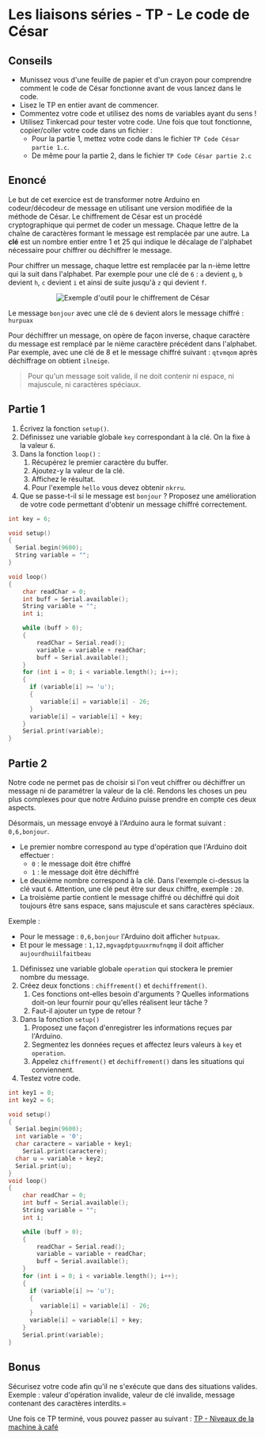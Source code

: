 # Les liaisons séries - TP - Le code de César

## Conseils

-   Munissez vous d'une feuille de papier et d'un crayon pour comprendre comment le code de César fonctionne avant de vous lancez dans le code.
-   Lisez le TP en entier avant de commencer.
-   Commentez votre code et utilisez des noms de variables ayant du sens !
-   Utilisez Tinkercad pour tester votre code. Une fois que tout fonctionne, copier/coller votre code dans un fichier :
    -   Pour la partie 1, mettez votre code dans le fichier `TP Code César partie 1.c`.
    -   De même pour la partie 2, dans le fichier `TP Code César partie 2.c`

## Enoncé

Le but de cet exercice est de transformer notre Arduino en codeur/décodeur de message en utilisant une version modifiée de la méthode de César. Le chiffrement de César est un procédé cryptographique qui permet de coder un message. Chaque lettre de la chaîne de caractères formant le message est remplacée par une autre. La **clé** est un nombre entier entre 1 et 25 qui indique le décalage de l'alphabet nécessaire pour chiffrer ou déchiffrer le message.

Pour chiffrer un message, chaque lettre est remplacée par la n-ième lettre qui la suit dans l'alphabet. Par exemple pour une clé de `6` : `a` devient `g`, `b` devient `h`, `c` devient `i` et ainsi de suite jusqu'à `z` qui devient `f`.

<center>

![Exemple d'outil pour le chiffrement de César](/Voie%20série/assets/letters-wheel.png)

</center>

Le message `bonjour` avec une clé de `6` devient alors le message chiffré : `hurpuax`

Pour déchiffrer un message, on opère de façon inverse, chaque caractère du message est remplacé par le nième caractère précédent dans l'alphabet. Par exemple, avec une clé de 8 et le message chiffré suivant : `qtvmqom` après déchiffrage on obtient `ilneige`.

> Pour qu'un message soit valide, il ne doit contenir ni espace, ni majuscule, ni caractères spéciaux.

## Partie 1

1. Écrivez la fonction `setup()`.
2. Définissez une variable globale `key` correspondant à la clé. On la fixe à la valeur `6`.
3. Dans la fonction `loop()` :
    1. Récupérez le premier caractère du buffer.
    2. Ajoutez-y la valeur de la clé.
    3. Affichez le résultat.
    4. Pour l'exemple `hello` vous devez obtenir `nkrru`.
4. Que se passe-t-il si le message est `bonjour` ? Proposez une amélioration de votre code permettant d'obtenir un message chiffré correctement.

```C++
int key = 6;

void setup()
{
  Serial.begin(9600);
  String variable = "";
}

void loop()
{
    char readChar = 0;
    int buff = Serial.available();
    String variable = "";
    int i;

    while (buff > 0);
    {
        readChar = Serial.read();
        variable = variable + readChar;
        buff = Serial.available();
    }
 	for (int i = 0; i < variable.length(); i++);
 	{
      if (variable[i] >= 'u');
 	  {
    	 variable[i] = variable[i] - 26;
 	  }
 	  variable[i] = variable[i] + key;
	}
    Serial.print(variable);
}
```

## Partie 2

Notre code ne permet pas de choisir si l'on veut chiffrer ou déchiffrer un message ni de paramétrer la valeur de la clé. Rendons les choses un peu plus complexes pour que notre Arduino puisse prendre en compte ces deux aspects.

Désormais, un message envoyé à l'Arduino aura le format suivant : `0,6,bonjour`.

-   Le premier nombre correspond au type d'opération que l'Arduino doit effectuer :
    -   `0` : le message doit être chiffré
    -   `1` : le message doit être déchiffré
-   Le deuxième nombre correspond à la clé. Dans l'exemple ci-dessus la clé vaut `6`. Attention, une clé peut être sur deux chiffre, exemple : `20`.
-   La troisième partie contient le message chiffré ou déchiffré qui doit toujours être sans espace, sans majuscule et sans caractères spéciaux.

Exemple :

-   Pour le message : `0,6,bonjour` l'Arduino doit afficher `hutpuax`.
-   Et pour le message : `1,12,mgvagdptguuxrmufnqmg` il doit afficher `aujourdhuiilfaitbeau`

1. Définissez une variable globale `operation` qui stockera le premier nombre du message.
2. Créez deux fonctions : `chiffrement()` et `dechiffrement()`.
    1. Ces fonctions ont-elles besoin d'arguments ? Quelles informations doit-on leur fournir pour qu'elles réalisent leur tâche ?
    2. Faut-il ajouter un type de retour ?
3. Dans la fonction `setup()`
    1. Proposez une façon d'enregistrer les informations reçues par l'Arduino.
    2. Segmentez les données reçues et affectez leurs valeurs à `key` et `operation`.
    3. Appelez `chiffrement()` et `dechiffrement()` dans les situations qui conviennent.
4. Testez votre code.
```C++
int key1 = 0;
int key2 = 6;

void setup()
{
  Serial.begin(9600);
  int variable = '0';
  char caractere = variable + key1;
    Serial.print(caractere);
  char u = variable + key2;
  Serial.print(u);
}
void loop()
{
    char readChar = 0;
    int buff = Serial.available();
    String variable = "";
    int i;

    while (buff > 0);
    {
        readChar = Serial.read();
        variable = variable + readChar;
        buff = Serial.available();
    }
 	for (int i = 0; i < variable.length(); i++);
 	{
      if (variable[i] >= 'u');
 	  {
    	 variable[i] = variable[i] - 26;
 	  }
 	  variable[i] = variable[i] + key;
	}
    Serial.print(variable);
}
```

## Bonus

Sécurisez votre code afin qu'il ne s'exécute que dans des situations valides. Exemple : valeur d'opération invalide, valeur de clé invalide, message contenant des caractères interdits.=

Une fois ce TP terminé, vous pouvez passer au suivant : [TP - Niveaux de la machine à café](/Voie%20série/TP%20machine%20à%20café.md)
